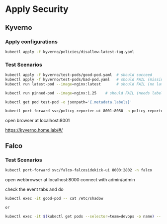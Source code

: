 # Apply Security


## Kyverno

### Apply configurations

```sh
kubectl apply -f kyverno/policies/disallow-latest-tag.yaml
```

### Test Scenarios

```sh
kubectl apply -f kyverno/test-pods/good-pod.yaml  # should succeed
kubectl apply -f kyverno/test-pods/bad-pod.yaml   # should FAIL (missing team label)
kubectl run latest-pod --image=nginx:latest       # should FAIL (no latest tag allowed)

kubectl run pinned-pod --image=nginx:1.25    # should FAIL (needs label team)

kubectl get pod test-pod -o jsonpath='{.metadata.labels}'

kubectl port-forward svc/policy-reporter-ui 8001:8080 -n policy-reporter

```
open browser at localhost:8001

https://kyverno.home.lab/#/

## Falco

### Test Scenarios

```sh
kubectl port-forward svc/falco-falcosidekick-ui 8000:2802 -n falco
```
open webbrowser at localhost:8000 connect with admin/admin

check the event tabs and do

```sh
kubectl exec -it good-pod -- cat /etc/shadow

or

kubectl exec -it $(kubectl get pods --selector=team=devops -o name) -- cat /etc/shadow

```